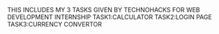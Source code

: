 THIS INCLUDES MY 3 TASKS GIVEN BY TECHNOHACKS FOR WEB DEVELOPMENT INTERNSHIP
TASK1:CALCULATOR
TASK2:LOGIN PAGE
TASK3:CURRENCY CONVERTOR
